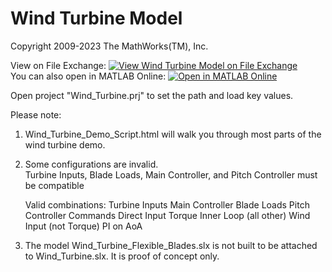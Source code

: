# **Wind Turbine Model**
Copyright 2009-2023 The MathWorks(TM), Inc.

View on File Exchange: [![View Wind Turbine Model on File Exchange](https://www.mathworks.com/matlabcentral/images/matlab-file-exchange.svg)](https://www.mathworks.com/matlabcentral/fileexchange/25752-wind-turbine-model)  
You can also open in MATLAB Online: [![Open in MATLAB Online](https://www.mathworks.com/images/responsive/global/open-in-matlab-online.svg)](https://matlab.mathworks.com/open/github/v1?repo=mathworks/Simscape-Wind-Turbine&project=Wind_Turbine.prj)

Open project "Wind_Turbine.prj" to set the path and load key values.

Please note:

1. Wind_Turbine_Demo_Script.html will walk you through most parts of the wind turbine demo.  

2. Some configurations are invalid.  
   Turbine Inputs, Blade Loads, Main Controller, and Pitch Controller must be compatible

	Valid combinations:	
	Turbine Inputs	Main Controller	Blade Loads	Pitch Controller
	Commands	Direct Input	Torque		Inner Loop
	(all other)	Wind Input	(not Torque)	PI on AoA

3. The model Wind_Turbine_Flexible_Blades.slx is not built to be 
attached to Wind_Turbine.slx.  It is proof of concept only.

